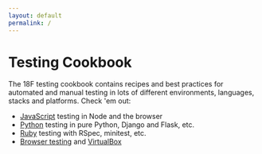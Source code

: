 ```yaml
---
layout: default
permalink: /
---
```

# Testing Cookbook

The 18F testing cookbook contains recipes and best practices for automated and manual testing in lots of different environments, languages, stacks and platforms. Check 'em out:

* [JavaScript](javascript/) testing in Node and the browser
* [Python](python/) testing in pure Python, Django and Flask, etc.
* [Ruby](ruby/) testing with RSpec, minitest, etc.
* [Browser testing](browser/) and [VirtualBox](browser/VirtualBox.md)
